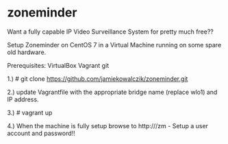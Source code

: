 # zoneminder
Want a fully capable IP Video Surveillance System for pretty much free??

Setup Zoneminder on CentOS 7 in a Virtual Machine running on some spare old hardware.  

Prerequisites: VirtualBox Vagrant git

1.) # git clone https://github.com/jamiekowalczik/zoneminder.git

2.) update Vagrantfile with the appropriate bridge name (replace wlo1) and IP address.

3.) # vagrant up

4.) When the machine is fully setup browse to http://<IP Address>/zm - Setup a user account and password!!
